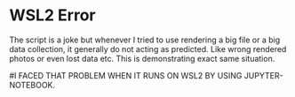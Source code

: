 # WSL2 Error
The script is a joke but whenever I tried to use rendering a big file or a big data collection, it generally do not acting as predicted. Like wrong rendered photos or even lost data etc. This is demonstrating exact same situation.

#I FACED THAT PROBLEM WHEN IT RUNS ON WSL2 BY USING JUPYTER-NOTEBOOK.
